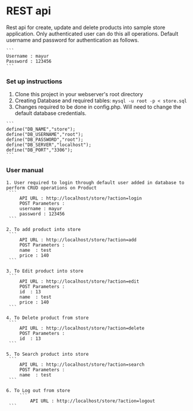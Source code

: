 # REST api

Rest api for create, update and delete products into sample store application. Only authenticated user can do this all operations. Default username and password for authentication as follows.
    
    ```
    Username : mayur
	Password : 123456
    ```

### Set up instructions
  1. Clone this project in your webserver's root directory
  2. Creating Database and required tables: 
    ```
    mysql -u root -p < store.sql
    ```
  3. Changes required to be done in config.php. Will need to change the default database credentials.
    
    ```
    define("DB_NAME","store");
	define("DB_USERNAME","root");
	define("DB_PASSWORD","root");
	define("DB_SERVER","localhost");
	define("DB_PORT","3306");
    ```
### User manual 
	1. User required to login through default user added in database to perform CRUD operations on Product
	 ``` 
	     API URL : http://localhost/store/?action=login
         POST Parameters :
	     username : mayur
	     password : 123456
 	 ```

	2. To add product into store
	 ``` 
	     API URL : http://localhost/store/?action=add
         POST Parameters :
	     name  : test
	     price : 140 
 	 ```

	3. To Edit product into store
	 ``` 
	     API URL : http://localhost/store/?action=edit
         POST Parameters :
	     id  : 13
	     name  : test
	     price : 140 
 	 ```

	4. To Delete product from store
	 ``` 
	     API URL : http://localhost/store/?action=delete
         POST Parameters :
	     id  : 13
 	 ```

	5. To Search product into store
	 ``` 
	     API URL : http://localhost/store/?action=search
         POST Parameters :
	     name  : test
 	 ```

	6. To Log out from store
         ``` 
             API URL : http://localhost/store/?action=logout 
	 ```
